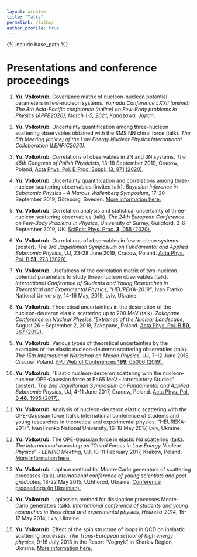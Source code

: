 ```yaml
---
layout: archive
title: "Talks"
permalink: /talks/
author_profile: true
---
```


{% include base_path %}

Presentations and conference proceedings
======

1. **Yu. Volkotrub**. Covariance matrix of nucleon-nucleon potential parameters in few-nucleon systems. *Yamada Conference LXXII (online): The 8th Asia-Pacific conference (online) on Few-Body problems in Physics (APFB2020), March 1-5, 2021, Kanazawa, Japan*.

1. **Yu. Volkotrub**. Uncertainty quantification among three-nucleon scattering observables obtained with the SMS NN chiral force (talk). *The 5th Meeting (online) of the Low Energy Nuclear Physics International Collaboration (LENPIC2020)*.

1. **Yu. Volkotrub**. Correlations of observables in 2N and 3N systems. *The 45th Congress of Polish Physicists*, 13-18 September 2019, Cracow, Poland, [Acta Phys. Pol. B Proc. Suppl. 13, 971 (2020).](https://www.actaphys.uj.edu.pl/fulltext?series=Sup&vol=13&page=971)

1. **Yu. Volkotrub**. Uncertainty quantification and correlations among three-nucleon scattering observables (invited talk). *Bayesian Inference in Subatomic Physics - A Marcus Wallenberg Symposium*, 17-20 September 2019, Göteborg, Sweden. [More information here.](https://www.chalmers.se/en/conference/Bayesian%20Inference%20in%20Subatomic%20Physics/Pages/default.aspx)

1. **Yu. Volkotrub**. Correlation analysis and statistical uncertainty of three-nucleon scattering observables (talk). *The 24th European Conference on Few-Body Problems in Physics*, University of Surrey, Guildford, 2-6 September 2019, UK. [SciPost Phys. Proc. **3**, 055 (2020).](https://scipost.org/SciPostPhysProc.3.055/pdf)

1. **Yu. Volkotrub**. Correlations of observables in few-nucleon systems (poster). *The 3rd Jagiellonian Symposium on Fundamental and Applied Subatomic Physics*, UJ, 23-28 June 2019, Cracow, Poland. [Acta Phys. Pol. B **51**, 273 (2020).](https://www.actaphys.uj.edu.pl/fulltext?series=Reg&vol=51&page=273)

1. **Yu. Volkotrub**. Usefulness of the correlation matrix of two-nucleon potential parameters to study three-nucleon observables (talk). *International Conference of Students and Young Researches in Theoretical and Experimental Physics, "HEUREKA-2019"*, Ivan Franko National University, 14-16 May, 2019, Lviv, Ukraine.

1. **Yu. Volkotrub**. Theoretical uncertainties in the description of the nucleon-deuteron elastic scattering up to 200 MeV (talk). *Zakopane Conference on Nuclear Physics “Extremes of the Nuclear Landscape*, August 26 - September 2, 2018, Zakopane, Poland. [Acta Phys. Pol. B **50**, 367 (2019).](https://www.actaphys.uj.edu.pl/fulltext?series=Reg&vol=50&page=367)

1. **Yu. Volkotrub**. Various types of theoretical uncertainties by the examples of the elastic nucleon-deuteron scattering observables (talk). *The 15th International Workshop on Meson Physics*, UJ, 7-12 June 2018, Cracow, Poland. [EPJ Web of Conferences **199**, 05006 (2019).](https://www.epj-conferences.org/articles/epjconf/pdf/2019/04/epjconf_meson2019_05006.pdf)

1. **Yu. Volkotrub**. "Elastic nucleon-deuteron scattering with the nucleon-nucleon OPE-Gaussian force at E=65 MeV - Introductory Studies" (poster). *The 2nd Jagiellonian Symposium on Fundamental and Applied Subatomic Physics*, UJ, 4-11 June 2017, Cracow, Poland. [Acta Phys. Pol. B **48**, 1995 (2017).](https://www.actaphys.uj.edu.pl/fulltext?series=Reg&vol=48&page=1995)

1. **Yu. Volkotrub**. Analysis of nucleon-deuteron elastic scattering with the OPE-Gaussian force (talk). International conference of students and young researches in theoretical and experimental physics, "HEUREKA-2017". Ivan Franko National University, 16-18 May 2017, Lviv, Ukraine.

1. **Yu. Volkotrub**. The OPE-Gaussian force in elastic Nd scattering (talk). *The international workshop on "Chiral Forces in Low Energy Nuclear Physics" - LENPIC Meeting*, UJ, 10-11 February 2017, Kraków, Poland. [More information here.](https://arxiv.org/pdf/1705.01530.pdf)

1. **Yu. Volkotrub**. Laplace method for Monte-Carlo generators of scattering processes (talk). *International conference of young scientists and post-graduates*, 18-22 May 2015, Uzhhorod, Ukraine. [Conference proceedings (in Ukrainian).](https://physics.uz.ua/en/journals/vipusk-38-2015)

1. **Yu. Volkotrub**. Laplassian method for dissipation processes Monte-Carlo generators (talk). *International conference of students and young researches in theoretical and experimental physics, Heureka-2014*, 15-17 May 2014, Lviv, Ukraine.

1. **Yu. Volkotrub**. Effect of the spin structure of loops in QCD on inelastic scattering processes. *The Trans-European school of high energy physics*, 9-16 July 2013 in the Resort “Vognyk” in Kharkiv Region, Ukraine. [More information here.](https://teschool13.lal.in2p3.fr/)

